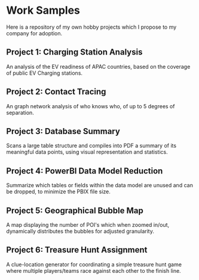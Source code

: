 # Work Samples
Here is a repository of my own hobby projects which I propose to my company for adoption.

## Project 1: Charging Station Analysis
An analysis of the EV readiness of APAC countries, based on the coverage of public EV Charging stations.

## Project 2: Contact Tracing
An graph network analysis of who knows who, of up to 5 degrees of separation.

## Project 3: Database Summary
Scans a large table structure and compiles into PDF a summary of its meaningful data points, using visual representation and statistics.

## Project 4: PowerBI Data Model Reduction
Summarize which tables or fields within the data model are unused and can be dropped, to minimize the PBIX file size.

## Project 5: Geographical Bubble Map
A map displaying the number of POI's which when zoomed in/out, dynamically distributes the bubbles for adjusted granularity.

## Project 6: Treasure Hunt Assignment
A clue-location generator for coordinating a simple treasure hunt game where multiple players/teams race against each other to the finish line.
